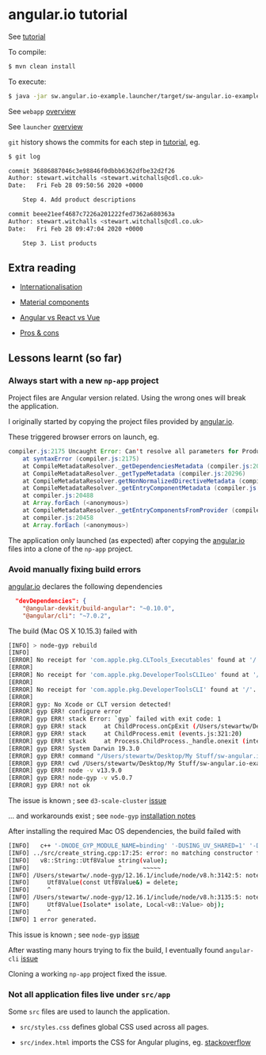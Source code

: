 # angular.io tutorial

See [tutorial](https://angular.io/start)

To compile:
```bash
$ mvn clean install
```

To execute:
```bash
$ java -jar sw.angular.io-example.launcher/target/sw-angular.io-example-launcher-1.0.0-SNAPSHOT.war
```

See `webapp` [overview](sw.angular.io-example.war/README.md)

See `launcher` [overview](sw.angular.io-example.launcher/README.md)

`git` history shows the commits for each step in [tutorial](https://angular.io/start), 
eg.

```bash
$ git log

commit 36886887046c3e98846f0dbbb6362dfbe32d2f26
Author: stewart.witchalls <stewart.witchalls@cdl.co.uk>
Date:   Fri Feb 28 09:50:56 2020 +0000

    Step 4. Add product descriptions

commit beee21eef4687c7226a201222fed7362a680363a
Author: stewart.witchalls <stewart.witchalls@cdl.co.uk>
Date:   Fri Feb 28 09:47:04 2020 +0000

    Step 3. List products
```

## Extra reading

* [Internationalisation](https://angular.io/guide/i18n)

* [Material components](https://material.angular.io/components/)

* [Angular vs React vs Vue](https://www.codeinwp.com/blog/angular-vs-vue-vs-react/)

* [Pros & cons](https://medium.com/@TechMagic/reactjs-vs-angular5-vs-vue-js-what-to-choose-in-2018-b91e028fa91d)

## Lessons learnt (so far)

### Always start with a new `np-app` project

Project files are Angular version related. Using the wrong ones will break 
the application.

I originally started by copying the project files provided by [angular.io](https://angular.io/start).

These triggered browser errors on launch, eg.

```java
compiler.js:2175 Uncaught Error: Can't resolve all parameters for ProductDetailsComponent: (?).
    at syntaxError (compiler.js:2175)
    at CompileMetadataResolver._getDependenciesMetadata (compiler.js:20401)
    at CompileMetadataResolver._getTypeMetadata (compiler.js:20296)
    at CompileMetadataResolver.getNonNormalizedDirectiveMetadata (compiler.js:19925)
    at CompileMetadataResolver._getEntryComponentMetadata (compiler.js:20496)
    at compiler.js:20488
    at Array.forEach (<anonymous>)
    at CompileMetadataResolver._getEntryComponentsFromProvider (compiler.js:20487)
    at compiler.js:20458
    at Array.forEach (<anonymous>)
```

The application only launched (as expected) after copying the [angular.io](https://angular.io/start)
files into a clone of the `np-app` project.

### Avoid manually fixing build errors

[angular.io](https://angular.io/start) declares the following dependencies 

```json
  "devDependencies": {
    "@angular-devkit/build-angular": "~0.10.0",
    "@angular/cli": "~7.0.2",
```

The build (Mac OS X 10.15.3) failed with 

```bash
[INFO] > node-gyp rebuild
[INFO]
[ERROR] No receipt for 'com.apple.pkg.CLTools_Executables' found at '/'.
[ERROR]
[ERROR] No receipt for 'com.apple.pkg.DeveloperToolsCLILeo' found at '/'.
[ERROR]
[ERROR] No receipt for 'com.apple.pkg.DeveloperToolsCLI' found at '/'.
[ERROR]
[ERROR] gyp: No Xcode or CLT version detected!
[ERROR] gyp ERR! configure error
[ERROR] gyp ERR! stack Error: `gyp` failed with exit code: 1
[ERROR] gyp ERR! stack     at ChildProcess.onCpExit (/Users/stewartw/Desktop/My Stuff/sw-angular.io-example/sw.angular.io-example.war/target/node/node_modules/npm/node_modules/node-gyp/lib/configure.js:351:16)
[ERROR] gyp ERR! stack     at ChildProcess.emit (events.js:321:20)
[ERROR] gyp ERR! stack     at Process.ChildProcess._handle.onexit (internal/child_process.js:275:12)
[ERROR] gyp ERR! System Darwin 19.3.0
[ERROR] gyp ERR! command "/Users/stewartw/Desktop/My Stuff/sw-angular.io-example/sw.angular.io-example.war/target/node/node" "/Users/stewartw/Desktop/My Stuff/sw-angular.io-example/sw.angular.io-example.war/target/node/node_modules/npm/node_modules/node-gyp/bin/node-gyp.js" "rebuild"
[ERROR] gyp ERR! cwd /Users/stewartw/Desktop/My Stuff/sw-angular.io-example/sw.angular.io-example.war/src/main/angular.io-example/node_modules/fsevents
[ERROR] gyp ERR! node -v v13.9.0
[ERROR] gyp ERR! node-gyp -v v5.0.7
[ERROR] gyp ERR! not ok
```

The issue is known ; see `d3-scale-cluster` [issue](https://github.com/schnerd/d3-scale-cluster/issues/7)

... and workarounds exist ; see `node-gyp` [installation notes](https://github.com/nodejs/node-gyp/blob/master/macOS_Catalina.md)

After installing the required Mac OS dependencies, the build failed with

```bash
[INFO]   c++ '-DNODE_GYP_MODULE_NAME=binding' '-DUSING_UV_SHARED=1' '-DUSING_V8_SHARED=1' '-DV8_DEPRECATION_WARNINGS=1' '-DV8_DEPRECATION_WARNINGS' '-DV8_IMMINENT_DEPRECATION_WARNINGS' '-D_DARWIN_USE_64_BIT_INODE=1' '-D_LARGEFILE_SOURCE' '-D_FILE_OFFSET_BITS=64' '-DOPENSSL_NO_PINSHARED' '-DOPENSSL_THREADS' '-DBUILDING_NODE_EXTENSION' -I/Users/stewartw/.node-gyp/12.16.1/include/node -I/Users/stewartw/.node-gyp/12.16.1/src -I/Users/stewartw/.node-gyp/12.16.1/deps/openssl/config -I/Users/stewartw/.node-gyp/12.16.1/deps/openssl/openssl/include -I/Users/stewartw/.node-gyp/12.16.1/deps/uv/include -I/Users/stewartw/.node-gyp/12.16.1/deps/zlib -I/Users/stewartw/.node-gyp/12.16.1/deps/v8/include -I../../nan -I../src/libsass/include  -Os -gdwarf-2 -mmacosx-version-min=10.7 -arch x86_64 -Wall -Wendif-labels -W -Wno-unused-parameter -std=gnu++1y -stdlib=libc++ -fno-rtti -fno-exceptions -std=c++11 -MMD -MF ./Release/.deps/Release/obj.target/binding/src/create_string.o.d.raw   -c -o Release/obj.target/binding/src/create_string.o ../src/create_string.cpp
[INFO] ../src/create_string.cpp:17:25: error: no matching constructor for initialization of 'v8::String::Utf8Value'
[INFO]   v8::String::Utf8Value string(value);
[INFO]                         ^      ~~~~~
[INFO] /Users/stewartw/.node-gyp/12.16.1/include/node/v8.h:3142:5: note: candidate constructor not viable: no known conversion from 'v8::Local<v8::Value>' to 'const v8::String::Utf8Value' for 1st argument
[INFO]     Utf8Value(const Utf8Value&) = delete;
[INFO]     ^
[INFO] /Users/stewartw/.node-gyp/12.16.1/include/node/v8.h:3135:5: note: candidate constructor not viable: requires 2 arguments, but 1 was provided
[INFO]     Utf8Value(Isolate* isolate, Local<v8::Value> obj);
[INFO]     ^
[INFO] 1 error generated.
```

This issue is known ; see `node-gyp` [issue](https://github.com/nodejs/node-gyp/issues/1763/)

After wasting many hours trying to fix the build, I eventually found `angular-cli` [issue](https://github.com/angular/angular-cli/issues/14339)

Cloning a working `np-app` project fixed the issue.

### Not all application files live under `src/app`

Some `src` files are used to launch the application.

* `src/styles.css` defines global CSS used across all pages.

* `src/index.html` imports the CSS for Angular plugins, eg.
  [stackoverflow](https://stackoverflow.com/questions/33855829/materializecss-icons-not-working)

